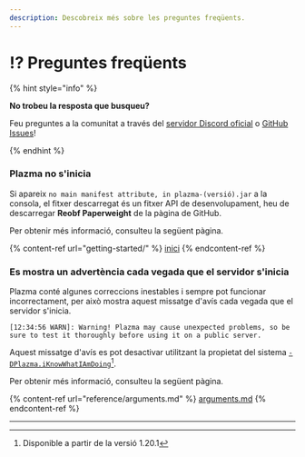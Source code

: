 ```yaml
---
description: Descobreix més sobre les preguntes freqüents.
---
```


# ⁉️ Preguntes freqüents

{% hint style="info" %}

**No trobeu la resposta que busqueu?**

Feu preguntes a la comunitat a través del [servidor Discord oficial](https://discord.gg/MmfC52K8A8) o [GitHub Issues](https://github.com/PlazmaMC/PlazmaBukkit/issues)!

{% endhint %}

### Plazma no s'inicia

Si apareix `no main manifest attribute, in plazma-(versió).jar` a la consola, el fitxer descarregat és un fitxer API de desenvolupament, heu de descarregar **Reobf Paperweight** de la pàgina de GitHub.

Per obtenir més informació, consulteu la següent pàgina.

{% content-ref url="getting-started/" %}
[inici](getting-started#id-2)
{% endcontent-ref %}

### Es mostra un advertència cada vegada que el servidor s'inicia

Plazma conté algunes correccions inestables i sempre pot funcionar incorrectament, per això mostra aquest missatge d'avís cada vegada que el servidor s'inicia.

```log
[12:34:56 WARN]: Warning! Plazma may cause unexpected problems, so be sure to test it thoroughly before using it on a public server.
```

Aquest missatge d'avís es pot desactivar utilitzant la propietat del sistema [`-DPlazma.iKnowWhatIAmDoing`](#user-content-fn-1)[^1].

Per obtenir més informació, consulteu la següent pàgina.

{% content-ref url="reference/arguments.md" %}
[arguments.md](reference/arguments.md#plazma.iknowwhatiamdoing)
{% endcontent-ref %}

***

[^1]: Disponible a partir de la versió 1.20.1
